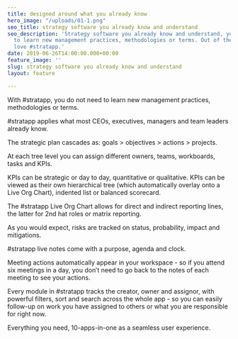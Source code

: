 ```yaml
---
title: designed around what you already know
hero_image: "/uploads/01-1.png"
seo_title: strategy software you already know and understand
seo_description: 'Strategy software you already know and understand, you do not need
  to learn new management practices, methodologies or terms. Out of the box you''ll
  love #stratapp.'
date: 2019-06-26T14:00:00.000+00:00
feature_image: ''
slug: strategy software you already know and understand
layout: feature

---
```

With #stratapp, you do not need to learn new management practices, methodologies or terms.

\#stratapp applies what most CEOs, executives, managers and team leaders already know.

The strategic plan cascades as: goals > objectives > actions > projects.

At each tree level you can assign different owners, teams, workboards, tasks and KPIs.

KPIs can be strategic or day to day, quantitative or qualitative. KPIs can be viewed as their own hierarchical tree (which automatically overlay onto a Live Org Chart), indented list or balanced scorecard.

The #stratapp Live Org Chart allows for direct and indirect reporting lines, the latter for 2nd hat roles or matrix reporting.

As you would expect, risks are tracked on status, probability, impact and mitigations.

\#stratapp live notes come with a purpose, agenda and clock.

Meeting actions automatically appear in your workspace - so if you attend six meetings in a day, you don’t need to go back to the notes of each meeting to see your actions.

Every module in #stratapp tracks the creator, owner and assignor, with powerful filters, sort and search across the whole app - so you can easily follow-up on work you have assigned to others or what you are responsible for right now.

Everything you need, 10-apps-in-one as a seamless user experience.